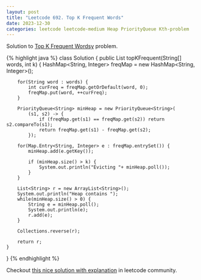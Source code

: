 ```yaml
---
layout: post
title: "Leetcode 692. Top K Frequent Words"
date: 2023-12-30
categories: leetcode leetcode-medium Heap PriorityQueue Kth-problem
---
```


Solution to [Top K Frequent Wordsy][leetcode] problem.

{% highlight java %}
class Solution {
    public List<String> topKFrequent(String[] words, int k) {
        HashMap<String, Integer> freqMap = new HashMap<String, Integer>();

        for(String word : words) {
            int curFreq = freqMap.getOrDefault(word, 0);
            freqMap.put(word, ++curFreq);
        }

		PriorityQueue<String> minHeap = new PriorityQueue<String>(
			(s1, s2) -> {
				if (freqMap.get(s1) == freqMap.get(s2)) return s2.compareTo(s1);
				return freqMap.get(s1) - freqMap.get(s2);
			});

        for(Map.Entry<String, Integer> e : freqMap.entrySet()) {
			minHeap.add(e.getKey());
			
			if (minHeap.size() > k) {
				System.out.println("Evicting "+ minHeap.poll());
			}
		}

        List<String> r = new ArrayList<String>();
        System.out.println("Heap contains ");
		while(minHeap.size() > 0) {
            String e = minHeap.poll();
			System.out.println(e);
            r.add(e);
		}

        Collections.reverse(r);

        return r;
    }
}
{% endhighlight %}

Checkout [this nice solution with explanation][nice-solution] in leetcode community.

[leetcode]:https://leetcode.com/problems/top-k-frequent-words/description/
[nice-solution]:https://leetcode.com/problems/top-k-frequent-words/solutions/4428763/java-hashmap-heap-priorityqueue/
